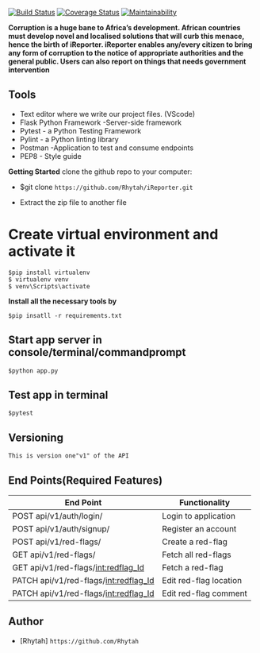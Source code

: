 [![Build Status](https://travis-ci.com/Rhytah/iReporter.svg?branch=API)](https://travis-ci.com/Rhytah/iReporter) [![Coverage Status](https://coveralls.io/repos/github/Rhytah/iReporter/badge.svg?branch=API)](https://coveralls.io/github/Rhytah/iReporter?branch=API) [![Maintainability](https://api.codeclimate.com/v1/badges/e28b889db9f04910afe6/maintainability)](https://codeclimate.com/github/Rhytah/iReporter/maintainability)



**Corruption is a huge bane to Africa’s development. African countries must develop novel and localised solutions that will curb this menace, hence the birth of iReporter.
iReporter enables any/every citizen to bring any form of corruption to the notice of appropriate authorities and the general public. Users can also report on things that needs government intervention**

## Tools

* Text editor where we write our project files. (VScode)
* Flask Python Framework -Server-side framework
* Pytest - a Python Testing Framework
* Pylint - a Python linting library
* Postman -Application to test and consume endpoints
* PEP8 - Style guide

**Getting Started**
clone the github repo to your computer:

* $git clone `https://github.com/Rhytah/iReporter.git`

* Extract the zip file to another file

# Create virtual environment and activate it

```
$pip install virtualenv
$ virtualenv venv
$ venv\Scripts\activate

```
 **Install all the necessary tools by**
 ```
 $pip insatll -r requirements.txt
 ```
## Start app server in console/terminal/commandprompt

```
$python app.py
```
## Test app in terminal

```
$pytest
```
## Versioning
```
This is version one"v1" of the API
```
## End Points(Required Features)
|           End Point                                     |            Functionality                       |
|   ---------------------------------------------------   | ---------------------------------------------  |
|     POST   api/v1/auth/login/                           |             Login to application               |
|     POST   api/v1/auth/signup/                          |             Register an account                |
|     POST   api/v1/red-flags/                            |             Create a red-flag                  |
|     GET    api/v1/red-flags/                            |             Fetch all red-flags                |
|     GET    api/v1/red-flags/<int:redflag_Id>            |             Fetch a red-flag                   |
|     PATCH  api/v1/red-flags/<int:redflag_Id>            |             Edit red-flag location             |
|     PATCH  api/v1/red-flags/<int:redflag_Id>            |             Edit red-flag comment              |

## Author
* [Rhytah] `https://github.com/Rhytah`
